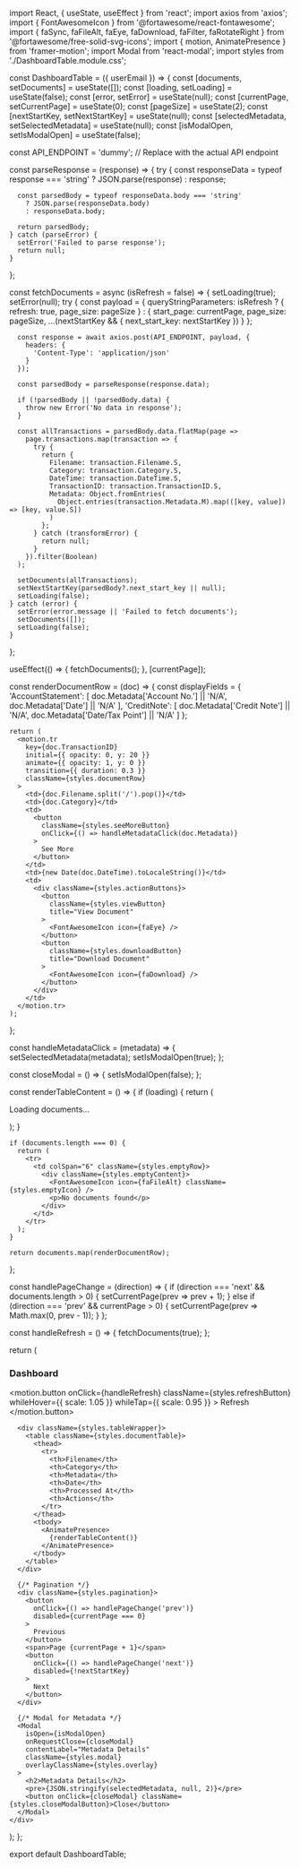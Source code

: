 import React, { useState, useEffect } from 'react';
import axios from 'axios';
import { FontAwesomeIcon } from '@fortawesome/react-fontawesome';
import { 
  faSync, 
  faFileAlt, 
  faEye, 
  faDownload, 
  faFilter,
  faRotateRight
} from '@fortawesome/free-solid-svg-icons';
import { motion, AnimatePresence } from 'framer-motion';
import Modal from 'react-modal';
import styles from './DashboardTable.module.css';

const DashboardTable = ({ userEmail }) => {
  const [documents, setDocuments] = useState([]);
  const [loading, setLoading] = useState(false);
  const [error, setError] = useState(null);
  const [currentPage, setCurrentPage] = useState(0);
  const [pageSize] = useState(2);
  const [nextStartKey, setNextStartKey] = useState(null);
  const [selectedMetadata, setSelectedMetadata] = useState(null);
  const [isModalOpen, setIsModalOpen] = useState(false);

  const API_ENDPOINT = 'dummy'; // Replace with the actual API endpoint

  const parseResponse = (response) => {
    try {
      const responseData = typeof response === 'string' 
        ? JSON.parse(response) 
        : response;

      const parsedBody = typeof responseData.body === 'string'
        ? JSON.parse(responseData.body)
        : responseData.body;

      return parsedBody;
    } catch (parseError) {
      setError('Failed to parse response');
      return null;
    }
  };

  const fetchDocuments = async (isRefresh = false) => {
    setLoading(true);
    setError(null);
    try {
      const payload = {
        queryStringParameters: isRefresh 
          ? { 
              refresh: true, 
              page_size: pageSize 
            }
          : { 
              start_page: currentPage, 
              page_size: pageSize,
              ...(nextStartKey && { next_start_key: nextStartKey })
            }
      };

      const response = await axios.post(API_ENDPOINT, payload, {
        headers: {
          'Content-Type': 'application/json'
        }
      });

      const parsedBody = parseResponse(response.data);

      if (!parsedBody || !parsedBody.data) {
        throw new Error('No data in response');
      }

      const allTransactions = parsedBody.data.flatMap(page => 
        page.transactions.map(transaction => {
          try {
            return {
              Filename: transaction.Filename.S,
              Category: transaction.Category.S,
              DateTime: transaction.DateTime.S,
              TransactionID: transaction.TransactionID.S,
              Metadata: Object.fromEntries(
                Object.entries(transaction.Metadata.M).map(([key, value]) => [key, value.S])
              )
            };
          } catch (transformError) {
            return null;
          }
        }).filter(Boolean)
      );

      setDocuments(allTransactions);
      setNextStartKey(parsedBody?.next_start_key || null);
      setLoading(false);
    } catch (error) {
      setError(error.message || 'Failed to fetch documents');
      setDocuments([]);
      setLoading(false);
    }
  };

  useEffect(() => {
    fetchDocuments();
  }, [currentPage]);

  const renderDocumentRow = (doc) => {
    const displayFields = {
      'AccountStatement': [
        doc.Metadata['Account No.'] || 'N/A',
        doc.Metadata['Date'] || 'N/A'
      ],
      'CreditNote': [
        doc.Metadata['Credit Note'] || 'N/A',
        doc.Metadata['Date/Tax Point'] || 'N/A'
      ]
    };

    return (
      <motion.tr 
        key={doc.TransactionID}
        initial={{ opacity: 0, y: 20 }}
        animate={{ opacity: 1, y: 0 }}
        transition={{ duration: 0.3 }}
        className={styles.documentRow}
      >
        <td>{doc.Filename.split('/').pop()}</td>
        <td>{doc.Category}</td>
        <td>
          <button
            className={styles.seeMoreButton}
            onClick={() => handleMetadataClick(doc.Metadata)}
          >
            See More
          </button>
        </td>
        <td>{new Date(doc.DateTime).toLocaleString()}</td>
        <td>
          <div className={styles.actionButtons}>
            <button 
              className={styles.viewButton}
              title="View Document"
            >
              <FontAwesomeIcon icon={faEye} />
            </button>
            <button 
              className={styles.downloadButton}
              title="Download Document"
            >
              <FontAwesomeIcon icon={faDownload} />
            </button>
          </div>
        </td>
      </motion.tr>
    );
  };

  const handleMetadataClick = (metadata) => {
    setSelectedMetadata(metadata);
    setIsModalOpen(true);
  };

  const closeModal = () => {
    setIsModalOpen(false);
  };

  const renderTableContent = () => {
    if (loading) {
      return (
        <tr>
          <td colSpan="6" className={styles.loadingRow}>
            <div className={styles.loadingContent}>
              <FontAwesomeIcon 
                icon={faSync} 
                spin 
                className={styles.loadingIcon}
              />
              <p>Loading documents...</p>
            </div>
          </td>
        </tr>
      );
    }

    if (documents.length === 0) {
      return (
        <tr>
          <td colSpan="6" className={styles.emptyRow}>
            <div className={styles.emptyContent}>
              <FontAwesomeIcon icon={faFileAlt} className={styles.emptyIcon} />
              <p>No documents found</p>
            </div>
          </td>
        </tr>
      );
    }

    return documents.map(renderDocumentRow);
  };

  const handlePageChange = (direction) => {
    if (direction === 'next' && documents.length > 0) {
      setCurrentPage(prev => prev + 1);
    } else if (direction === 'prev' && currentPage > 0) {
      setCurrentPage(prev => Math.max(0, prev - 1));
    }
  };

  const handleRefresh = () => {
    fetchDocuments(true);
  };

  return (
    <div className={styles.documentTableContainer}>
      <div className={styles.tableHeader}>
        <h3>Dashboard</h3>
        <div className={styles.headerActions}>
          <motion.button 
            onClick={handleRefresh}
            className={styles.refreshButton}
            whileHover={{ scale: 1.05 }}
            whileTap={{ scale: 0.95 }}
          >
            <FontAwesomeIcon icon={faRotateRight} />
            Refresh
          </motion.button>
        </div>
      </div>

      <div className={styles.tableWrapper}>
        <table className={styles.documentTable}>
          <thead>
            <tr>
              <th>Filename</th>
              <th>Category</th>
              <th>Metadata</th>
              <th>Date</th>
              <th>Processed At</th>
              <th>Actions</th>
            </tr>
          </thead>
          <tbody>
            <AnimatePresence>
              {renderTableContent()}
            </AnimatePresence>
          </tbody>
        </table>
      </div>

      {/* Pagination */}
      <div className={styles.pagination}>
        <button 
          onClick={() => handlePageChange('prev')}
          disabled={currentPage === 0}
        >
          Previous
        </button>
        <span>Page {currentPage + 1}</span>
        <button 
          onClick={() => handlePageChange('next')}
          disabled={!nextStartKey}
        >
          Next
        </button>
      </div>

      {/* Modal for Metadata */}
      <Modal
        isOpen={isModalOpen}
        onRequestClose={closeModal}
        contentLabel="Metadata Details"
        className={styles.modal}
        overlayClassName={styles.overlay}
      >
        <h2>Metadata Details</h2>
        <pre>{JSON.stringify(selectedMetadata, null, 2)}</pre>
        <button onClick={closeModal} className={styles.closeModalButton}>Close</button>
      </Modal>
    </div>
  );
};

export default DashboardTable;
